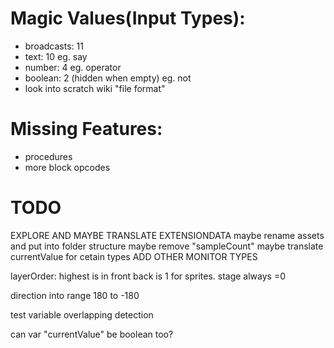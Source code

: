 # Magic Values(Input Types):
- broadcasts: 11
- text: 10 eg. say
- number: 4 eg. operator
- boolean: 2 (hidden when empty) eg. not
- look into scratch wiki "file format"

# Missing Features:
- procedures
- more block opcodes

# TODO
EXPLORE AND MAYBE TRANSLATE EXTENSIONDATA
maybe rename assets and put into folder structure
maybe remove "sampleCount"
maybe translate currentValue for cetain types
ADD OTHER MONITOR TYPES

layerOrder: highest is in front
back is 1 for sprites. stage always =0

direction into range 180 to -180

test variable overlapping detection

can var "currentValue" be boolean too?